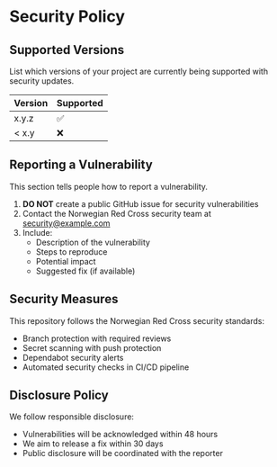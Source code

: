 # Security Policy

## Supported Versions

List which versions of your project are currently being supported with security updates.

| Version | Supported          |
| ------- | ------------------ |
| x.y.z   | :white_check_mark: |
| < x.y   | :x:                |

## Reporting a Vulnerability

This section tells people how to report a vulnerability.

1. **DO NOT** create a public GitHub issue for security vulnerabilities
2. Contact the Norwegian Red Cross security team at [security@example.com](mailto:security@example.com)
3. Include:
   - Description of the vulnerability
   - Steps to reproduce
   - Potential impact
   - Suggested fix (if available)

## Security Measures

This repository follows the Norwegian Red Cross security standards:

- Branch protection with required reviews
- Secret scanning with push protection
- Dependabot security alerts
- Automated security checks in CI/CD pipeline

## Disclosure Policy

We follow responsible disclosure:
- Vulnerabilities will be acknowledged within 48 hours
- We aim to release a fix within 30 days
- Public disclosure will be coordinated with the reporter